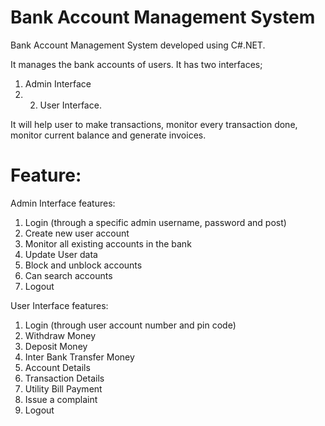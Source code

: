 # Bank Account Management System
Bank Account Management System developed using C#.NET.

It manages the bank accounts of users. 
It has two interfaces; 
1. Admin Interface 
2. 2. User Interface. 

It will help user to make transactions, monitor every transaction done, monitor current balance and generate invoices.

# Feature: 
Admin Interface features:
1.	Login (through a specific admin username, password and post)
2.	Create new user account
3.	Monitor all existing accounts in the bank
4.	Update User data
5.	Block and unblock accounts
6.	Can search accounts
7.	Logout

User Interface features:
1.	Login (through user account number and pin code)
2.	Withdraw Money
3.	Deposit Money
4.	Inter Bank Transfer Money
5.	Account Details
6.	Transaction Details
7.	Utility Bill Payment
8.	Issue a complaint
9.	Logout
